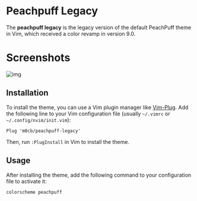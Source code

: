 # Peachpuff Legacy

The **peachpuff legacy** is the legacy version of the default PeachPuff theme in Vim, which received a color revamp in version 9.0. 

# Screenshots
![img](https://i.imgur.com/xnAWaXP.png)

## Installation
To install the theme, you can use a Vim plugin manager like [Vim-Plug](https://github.com/junegunn/vim-plug). Add the following line to your Vim configuration file (usually `~/.vimrc` or `~/.config/nvim/init.vim`):

```vim
Plug 'm0cb/peachpuff-legacy'
```
Then, run `:PlugInstall` in Vim to install the theme.

## Usage
After installing the theme, add the following command to your configuration file to activate it:
```vim
colorscheme peachpuff
```

